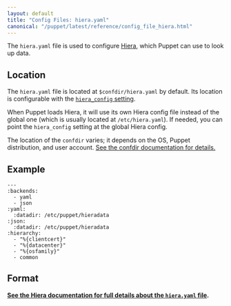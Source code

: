 ```yaml
---
layout: default
title: "Config Files: hiera.yaml"
canonical: "/puppet/latest/reference/config_file_hiera.html"
---
```


[hiera]: {{hiera}}/
[hiera_config]: ./configuration.html#hieraconfig

The `hiera.yaml` file is used to configure [Hiera][], which Puppet can use to look up data.

## Location

The `hiera.yaml` file is located at `$confdir/hiera.yaml` by default. Its location is configurable with the [`hiera_config` setting][hiera_config].

When Puppet loads Hiera, it will use its own Hiera config file instead of the global one (which is usually located at `/etc/hiera.yaml`). If needed, you can point the `hiera_config` setting at the global Hiera config.

The location of the `confdir` varies; it depends on the OS, Puppet distribution, and user account. [See the confdir documentation for details.][confdir]

[confdir]: ./dirs_confdir.html


## Example

    ---
    :backends:
      - yaml
      - json
    :yaml:
      :datadir: /etc/puppet/hieradata
    :json:
      :datadir: /etc/puppet/hieradata
    :hierarchy:
      - "%{clientcert}"
      - "%{datacenter}"
      - "%{osfamily}"
      - common

## Format

**[See the Hiera documentation for full details about the `hiera.yaml` file]({{hiera}}/configuring.html).**
